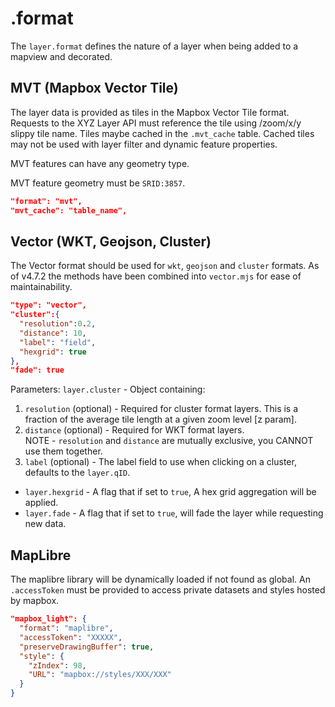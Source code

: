# .format

The `layer.format` defines the nature of a layer when being added to a mapview and decorated.

## MVT (Mapbox Vector Tile)

The layer data is provided as tiles in the Mapbox Vector Tile format. Requests to the XYZ Layer API must reference the tile using /zoom/x/y slippy tile name. Tiles maybe cached in the `.mvt_cache` table. Cached tiles may not be used with layer filter and dynamic feature properties.

MVT features can have any geometry type.

MVT feature geometry must be `SRID:3857`.

```json
"format": "mvt",
"mvt_cache": "table_name",
```

## Vector (WKT, Geojson, Cluster)

The Vector format should be used for `wkt`, `geojson` and `cluster` formats.
As of v4.7.2 the methods have been combined into `vector.mjs` for ease of maintainability.

```json
"type": "vector",
"cluster":{
  "resolution":0.2,
  "distance": 10,
  "label": "field",
  "hexgrid": true
},
"fade": true
```

Parameters:
`layer.cluster` - Object containing: <br>

1. `resolution` (optional) - Required for cluster format layers. This is a fraction of the average tile length at a given zoom level [z param].<br>
2. `distance` (optional) - Required for WKT format layers.<br>
   NOTE - `resolution` and `distance` are mutually exclusive, you CANNOT use them together. <br>
3. `label` (optional) - The label field to use when clicking on a cluster, defaults to the `layer.qID`. <br>

- `layer.hexgrid` - A flag that if set to `true`, A hex grid aggregation will be applied.<br>
- `layer.fade` - A flag that if set to `true`, will fade the layer while requesting new data.

## MapLibre

The maplibre library will be dynamically loaded if not found as global. An `.accessToken` must be provided to access private datasets and styles hosted by mapbox.

```json
"mapbox_light": {
  "format": "maplibre",
  "accessToken": "XXXXX",
  "preserveDrawingBuffer": true,
  "style": {
    "zIndex": 98,
    "URL": "mapbox://styles/XXX/XXX"
  }
}
```

